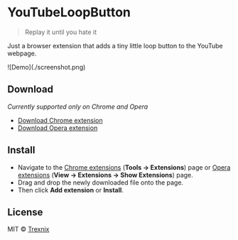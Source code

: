 # YouTubeLoopButton
> Replay it until you hate it

Just a browser extension that adds a tiny little loop button to the YouTube webpage.

<p class="center">
  ![Demo](./screenshot.png)
</p>

## Download

*Currently supported only on Chrome and Opera*

* [Download Chrome extension](chrome-download)
* [Download Opera extension](opera-download)

## Install

* Navigate to the [Chrome extensions](chrome-extensions) (**Tools -> Extensions**) page or [Opera extensions](opera-extensions) (**View -> Extensions -> Show Extensions**) page.
* Drag and drop the newly downloaded file onto the page.
* Then click **Add extension** or **Install**. 

## License

MIT © [Trexnix](https://github.com/trexnix)


[chrome-download]: ./raw/master/dist/chrome.crx
[opera-download]: ./raw/master/dist/opera.nex
[chrome-extensions]: chrome://extensions
[opera-extensions]: browser://extensions
